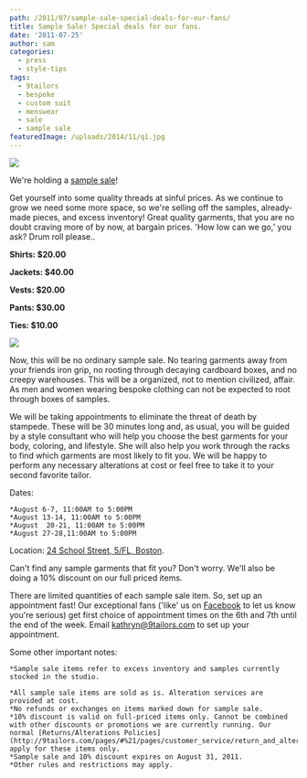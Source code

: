 ```yaml
---
path: /2011/07/sample-sale-special-deals-for-our-fans/
title: Sample Sale! Special deals for our fans.
date: '2011-07-25'
author: sam
categories:
  - press
  - style-tips
tags:
  - 9tailors
  - bespoke
  - custom suit
  - menswear
  - sale
  - sample sale
featuredImage: /uploads/2014/11/q1.jpg
---
```

[![](http://4.bp.blogspot.com/-Hkw-BMje6NM/TjF-mMt53tI/AAAAAAAAKDs/u5BxDxGzdvs/s320/etc-116.jpg)](http://4.bp.blogspot.com/-Hkw-BMje6NM/TjF-mMt53tI/AAAAAAAAKDs/u5BxDxGzdvs/s1600/etc-116.jpg)

We're holding a [sample sale](http://en.wikipedia.org/wiki/Sample_sale)!

Get yourself into some quality threads at sinful prices. As we continue to grow we need some more space, so we're selling off the samples, already-made pieces, and excess inventory! Great quality garments, that you are no doubt craving more of by now, at bargain prices. 'How low can we go,' you ask? Drum roll please..

**Shirts: $20.00**

**Jackets: $40.00**

**Vests: $20.00**

**Pants: $30.00**

**Ties: $10.00**

[![](http://3.bp.blogspot.com/-mXs6aUWfreQ/TjF-ulfl8SI/AAAAAAAAKD0/0yOqOuyyVxY/s320/ties-2002.jpg)](http://3.bp.blogspot.com/-mXs6aUWfreQ/TjF-ulfl8SI/AAAAAAAAKD0/0yOqOuyyVxY/s1600/ties-2002.jpg)

Now, this will be no ordinary sample sale. No tearing garments away from your friends iron grip, no rooting through decaying cardboard boxes, and no creepy warehouses. This will be a organized, not to mention civilized, affair. As men and women wearing bespoke clothing can not be expected to root through boxes of samples.

We will be taking appointments to eliminate the threat of death by stampede. These will be 30 minutes long and, as usual, you will be guided by a style consultant who will help you choose the best garments for your body, coloring, and lifestyle. She will also help you work through the racks to find which garments are most likely to fit you. We will be happy to perform any necessary alterations at cost or feel free to take it to your second favorite tailor.

Dates:

	*August 6-7, 11:00AM to 5:00PM
	*August 13-14, 11:00AM to 5:00PM
	*August  20-21, 11:00AM to 5:00PM
	*August 27-28,11:00AM to 5:00PM

Location: [24 School Street, 5/FL, Boston](http://maps.google.com/maps/place?q=24+School+Street,+Boston,+MA&hl=en&ftid=0x89e370848404b629:0xc4686058b2712ced).

Can't find any sample garments that fit you? Don't worry. We'll also be doing a 10% discount on our full priced items.

There are limited quantities of each sample sale item. So, set up an appointment fast! Our exceptional fans ('like' us on [Facebook](https://www.facebook.com/pages/9tailors/49696314250?ref=ts) to let us know you're serious) get first choice of appointment times on the 6th and 7th until the end of the week. Email [kathryn@9tailors.com](mailto:kathryn@9tailors.com) to set up your appointment.

 Some other important notes: 

	*Sample sale items refer to excess inventory and samples currently stocked in the studio.

	*All sample sale items are sold as is. Alteration services are provided at cost. 
	*No refunds or exchanges on items marked down for sample sale. 
	*10% discount is valid on full-priced items only. Cannot be combined with other discounts or promotions we are currently running. Our normal [Returns/Alterations Policies](http://9tailors.com/pages/#%21/pages/customer_service/return_and_alterations_policy) apply for these items only.
	*Sample sale and 10% discount expires on August 31, 2011. 
	*Other rules and restrictions may apply.